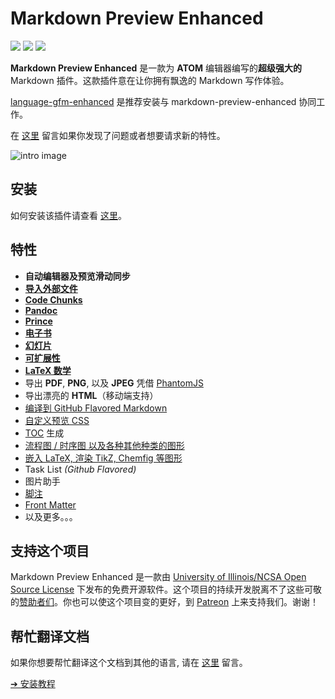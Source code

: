 # Markdown Preview Enhanced

[![](https://img.shields.io/github/tag/shd101wyy/markdown-preview-enhanced.svg)](https://github.com/shd101wyy/markdown-preview-enhanced/releases) ![](https://img.shields.io/apm/dm/markdown-preview-enhanced.svg)  [![](https://img.shields.io/github/stars/shd101wyy/markdown-preview-enhanced.svg?style=social&label=Star)](https://github.com/shd101wyy/markdown-preview-enhanced)  

**Markdown Preview Enhanced** 是一款为 **ATOM** 编辑器编写的**超级强大的** Markdown 插件。这款插件意在让你拥有飘逸的 Markdown 写作体验。

[language-gfm-enhanced](https://atom.io/packages/language-gfm-enhanced) 是推荐安装与 markdown-preview-enhanced 协同工作。  


在 [这里](https://github.com/shd101wyy/markdown-preview-enhanced/issues) 留言如果你发现了问题或者想要请求新的特性。

![intro image](https://i.github-camo.com/001a3a3c5344cbeed6b7074b12777d489583f808/68747470733a2f2f636c6f75642e67697468756275736572636f6e74656e742e636f6d2f6173736574732f313930383836332f32323736333037322f33326630396538302d656532382d313165362d396434322d6333393533663537343961312e676966)

## 安装
如何安装该插件请查看 [这里](zh-cn/installation.md)。  

## 特性

- **自动编辑器及预览滑动同步**  
- **[导入外部文件](zh-cn/file-imports.md)**
- **[Code Chunks](zh-cn/code-chunk.md)**
- **[Pandoc](zh-cn/pandoc.md)**
- **[Prince](zh-cn/prince.md)**  
- **[电子书](zh-cn/ebook.md)**
- **[幻灯片](zh-cn/presentation.md)**
- **[可扩展性](developer.md?id=how-to-write-extensions)**
- **[LaTeX 数学](zh-cn/math.md)**  
- 导出 **PDF**, **PNG**, 以及 **JPEG** 凭借 [PhantomJS](zh-cn/phantomjs.md)   
- 导出漂亮的 **HTML**（移动端支持）  
- [编译到 GitHub Flavored Markdown](zh-cn/markdown.md)
- [自定义预览 CSS](zh-cn/customize-css.md)  
- [TOC](zh-cn/toc.md) 生成  
- [流程图 / 时序图 以及各种其他种类的图形](zh-cn/graphs.md)
- [嵌入 LaTeX, 渲染 TikZ, Chemfig 等图形](zh-cn/code-chunk.md?id=latex)
- Task List *(Github Flavored)*  
- 图片助手
- [脚注](https://github.com/shd101wyy/markdown-preview-enhanced/issues/35)  
- [Front Matter](https://github.com/shd101wyy/markdown-preview-enhanced/issues/100)
- 以及更多。。。

## 支持这个项目
Markdown Preview Enhanced 是一款由 [University of Illinois/NCSA Open Source License](LICENSE.md) 下发布的免费开源软件。这个项目的持续开发脱离不了这些可敬的[赞助者们](backers.md)。你也可以使这个项目变的更好，到 [Patreon]() 上来支持我们。谢谢！

## 帮忙翻译文档
如果你想要帮忙翻译这个文档到其他的语言, 请在 [这里](https://github.com/shd101wyy/markdown-preview-enhanced/issues) 留言。      

[➔ 安装教程](zh-cn/installation.md)